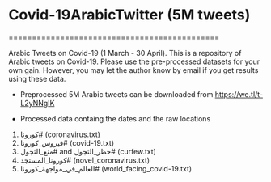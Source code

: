 # Covid-19ArabicTwitter (5M tweets)
=============================================

Arabic Tweets on Covid-19 (1 March - 30 April). This is a repository of Arabic tweets on Covid-19. Please use the pre-processed datasets for your own gain. However, you may let the author know by email if you get results using these data.

 - Preprocessed 5M Arabic tweets can be downloaded from https://we.tl/t-L2yNNgIK
 
 - Processed data containg the dates and the raw locations
1)	كورونا# (coronavirus.txt)
2)	فيروس_كورونا# (covid-19.txt)
3)	منع_التجول# and حظر_التجول# (curfew.txt)
4)	كورونا_المستجد# (novel_coronavirus.txt)
5)	العالم_في_مواجهة_كورونا# (world_facing_covid-19.txt)
